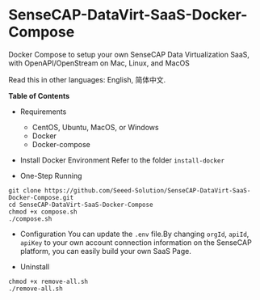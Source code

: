 # SenseCAP-DataVirt-SaaS-Docker-Compose
Docker Compose to setup your own SenseCAP Data Virtualization SaaS, with OpenAPI/OpenStream on Mac, Linux, and MacOS

Read this in other languages: English, 简体中文.


**Table of Contents**

- Requirements
  - CentOS, Ubuntu, MacOS, or Windows
  - Docker
  - Docker-compose

- Install Docker Environment
Refer to the folder `install-docker`

- One-Step Running
 ```
git clone https://github.com/Seeed-Solution/SenseCAP-DataVirt-SaaS-Docker-Compose.git
cd SenseCAP-DataVirt-SaaS-Docker-Compose
chmod +x compose.sh
./compose.sh
```

- Configuration
You can update the `.env` file.By changing `orgId`, `apiId`, `apiKey` to your own account connection information on the SenseCAP platform, you can easily build your own SaaS Page.

- Uninstall
```
chmod +x remove-all.sh
./remove-all.sh
```

